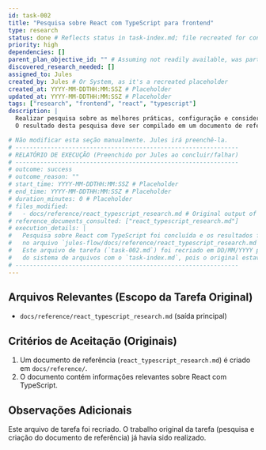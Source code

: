 ```yaml
---
id: task-002
title: "Pesquisa sobre React com TypeScript para frontend"
type: research
status: done # Reflects status in task-index.md; file recreated for consistency
priority: high
dependencies: []
parent_plan_objective_id: "" # Assuming not readily available, was part of initial research
discovered_research_needed: []
assigned_to: Jules
created_by: Jules # Or System, as it's a recreated placeholder
created_at: YYYY-MM-DDTHH:MM:SSZ # Placeholder
updated_at: YYYY-MM-DDTHH:MM:SSZ # Placeholder
tags: ["research", "frontend", "react", "typescript"]
description: |
  Realizar pesquisa sobre as melhores práticas, configuração e considerações para o desenvolvimento frontend utilizando React com TypeScript.
  O resultado desta pesquisa deve ser compilado em um documento de referência.

# Não modificar esta seção manualmente. Jules irá preenchê-la.
# ---------------------------------------------------------------
# RELATÓRIO DE EXECUÇÃO (Preenchido por Jules ao concluir/falhar)
# ---------------------------------------------------------------
# outcome: success
# outcome_reason: ""
# start_time: YYYY-MM-DDTHH:MM:SSZ # Placeholder
# end_time: YYYY-MM-DDTHH:MM:SSZ # Placeholder
# duration_minutes: 0 # Placeholder
# files_modified:
#   - docs/reference/react_typescript_research.md # Original output of this task
# reference_documents_consulted: ["react_typescript_research.md"]
# execution_details: |
#   Pesquisa sobre React com TypeScript foi concluída e os resultados foram compilados
#   no arquivo `jules-flow/docs/reference/react_typescript_research.md`.
#   Este arquivo de tarefa (`task-002.md`) foi recriado em DD/MM/YYYY para garantir a consistência
#   do sistema de arquivos com o `task-index.md`, pois o original estava ausente.
# ---------------------------------------------------------------
---
```


## Arquivos Relevantes (Escopo da Tarefa Original)
* `docs/reference/react_typescript_research.md` (saída principal)

## Critérios de Aceitação (Originais)
1. Um documento de referência (`react_typescript_research.md`) é criado em `docs/reference/`.
2. O documento contém informações relevantes sobre React com TypeScript.

## Observações Adicionais
Este arquivo de tarefa foi recriado. O trabalho original da tarefa (pesquisa e criação do documento de referência) já havia sido realizado.

